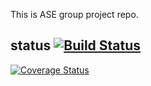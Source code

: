 This is ASE group project repo.
## status [![Build Status](https://travis-ci.org/chickenPopcorn/ASE-Group-Project.svg?branch=jimmy-add-testing)](https://travis-ci.org/chickenPopcorn/ASE-Group-Project)
[![Coverage Status](https://coveralls.io/repos/github/chickenPopcorn/ASE-Group-Project/badge.svg)](https://coveralls.io/github/chickenPopcorn/ASE-Group-Project)

